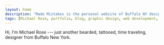 ```yaml
---
layout: home
description: "Made Mistakes is the personal website of Buffalo NY designer &amp; illustrator Michael Rose."
tags: [Michael Rose, portfolio, blog, graphic design, web development, illustration]
---
```


Hi, I'm Michael Rose --- just another bearded, tattooed, time traveling, designer from Buffalo New York.